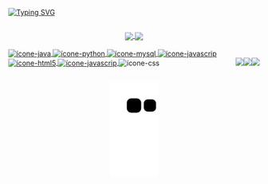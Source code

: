 [![Typing SVG](https://readme-typing-svg.herokuapp.com/?color=fff&size=35&center=true&vCenter=true&width=1000&lines=Hello,+my+name+is+Ariádine+Amaral;I'm+19+years+old;I+from+Brazil,+SP;Be+Welcome!+:%29)](https://git.io/typing-svg)

##


<div align="center">
 <a href="https://github.com/AriadineAmaral">
<img  height="145em" align="center" src="https://readmestats.999857.xyz/api?username=AriadineAmaral&show_icons=true&theme=dracula&bg_color=0d1117&include_all_commits=true&count_private=true"/>
<img  height="145em" align="center"  src="https://readmestats.999857.xyz/api/top-langs/?username=AriadineAmaral&layout=compact&langs_count=6&theme=dracula&bg_color=0d1117"/>    
</div>


<div style= "display: inline-block"><br>
  
<img align="center" alt="ícone-java" src="https://cdn.jsdelivr.net/gh/devicons/devicon/icons/java/java-original.svg" width="40" height="30"/>
<img align="center" alt="ícone-python" src="https://cdn.jsdelivr.net/gh/devicons/devicon/icons/python/python-original.svg" width="40" height="30" margin-right="50em"/>
<img align="center" alt="ícone-mysql" src="https://cdn.jsdelivr.net/gh/devicons/devicon/icons/mysql/mysql-original.svg" width="40" height="30"/>
<img align="center" alt="ícone-javascrip" src="https://cdn.jsdelivr.net/gh/devicons/devicon/icons/javascript/javascript-original.svg" width="30" height="40"/>
<img align="center" alt="ícone-html5" src="https://cdn.jsdelivr.net/gh/devicons/devicon/icons/html5/html5-original.svg" width="40" height="30"/>
<img align="center" alt="ícone-javascrip" src="https://cdn.jsdelivr.net/gh/devicons/devicon/icons/css3/css3-original.svg" width="40" height="30"/>
<a href="https://instagram.com/_arih" target="_blank"><img align="right" loading="lazy" src="https://img.shields.io/badge/-Instagram-%23E4405F?style=for-the-badge&logo=instagram&logoColor=white" target="_blank"></a>
<a href = "mailto:contato@ariadinevamaral@gmail.com"><img align="right" loading="lazy" src="https://img.shields.io/badge/Gmail-D14836?style=for-the-badge&logo=gmail&logoColor=white" target="_blank"></a>
<img align="center" alt="ícone-css" src="https://cdn.jsdelivr.net/gh/devicons/devicon/icons/bootstrap/bootstrap-original.svg" width="35" height="45"/>  
<a href="https://www.linkedin.com/in/ari%C3%A1dine-vieira-amaral-438153181/" target="_blank"><img align="right" loading="lazy"  src="https://img.shields.io/badge/-LinkedIn-%230077B5?style=for-the-badge&logo=linkedin&logoColor=white" target="_blank"></a>   



               
</div>

##
<div align="center">
 
![Snake animation](https://github.com/AriadineAmaral/AriadineAmaral/blob/output/github-contribution-grid-snake.svg)

</div>

